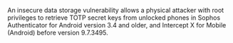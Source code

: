 An insecure data storage vulnerability allows a physical attacker with root privileges to retrieve TOTP secret keys from unlocked phones in Sophos Authenticator for Android version 3.4 and older, and Intercept X for Mobile (Android) before version 9.7.3495.
